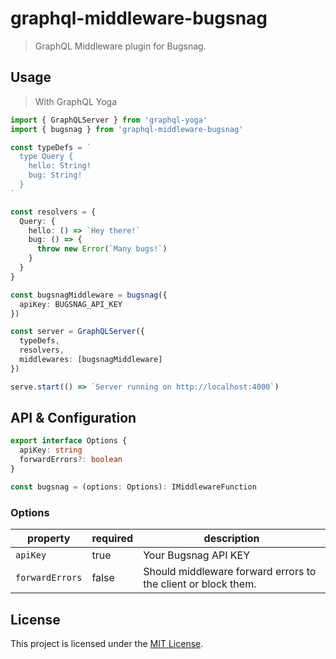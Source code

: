 # graphql-middleware-bugsnag

> GraphQL Middleware plugin for Bugsnag.

## Usage

> With GraphQL Yoga

```ts
import { GraphQLServer } from 'graphql-yoga'
import { bugsnag } from 'graphql-middleware-bugsnag'

const typeDefs = `
  type Query {
    hello: String!
    bug: String!
  }
`

const resolvers = {
  Query: {
    hello: () => `Hey there!`
    bug: () => {
      throw new Error(`Many bugs!`)
    }
  }
}

const bugsnagMiddleware = bugsnag({
  apiKey: BUGSNAG_API_KEY
})

const server = GraphQLServer({
  typeDefs,
  resolvers,
  middlewares: [bugsnagMiddleware]
})

serve.start(() => `Server running on http://localhost:4000`)
```

## API & Configuration

```ts
export interface Options {
  apiKey: string
  forwardErrors?: boolean
}

const bugsnag = (options: Options): IMiddlewareFunction
```

### Options

| property        | required | description                                                   |
| --------------- | -------- | ------------------------------------------------------------- |
| `apiKey`        | true     | Your Bugsnag API KEY                                          |
| `forwardErrors` | false    | Should middleware forward errors to the client or block them. |

## License

This project is licensed under the [MIT License](LICENSE.md).
